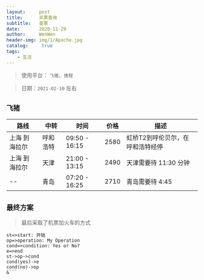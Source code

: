 ```yaml
---
layout:     post
title:      买票查询
subtitle:   查票
date:       2020-11-29
author:     WenWen
header-img: img/1/Apache.jpg
catalog: 	 true
tags:
    - 生活
---
```


> 使用平台： `飞猪`、`携程`

> 日期：`2021-02-10` 左右

## `飞猪`


路线|中转|时间|价格|描述
---|---|---|---|---
上海 到 海拉尔|呼和浩特| 09:50 - 16:15|2580 | 虹桥T2到呼伦贝尔，在呼和浩特经停
上海 到 海拉尔|天津|21:00 - 13:15 | 2490 | 天津需要待 11:30 分钟
--|青岛|07:20 - 16:25 | 2710 | 青岛需要待 4:45

## `最终方案`

> 最后采取了机票加火车的方式

```flow
st=>start: 开始
op=>operation: My Operation
cond=>condition: Yes or No?
e=>end
st->op->cond
cond(yes)->e
cond(no)->op
&```
